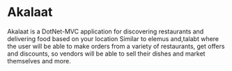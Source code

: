 # Akalaat
 Akalaat is a DotNet-MVC application for discovering restaurants and delivering food based on your location  Similar to elemus and,talabt where the user will be able to make orders from a variety of restaurants, get offers and discounts, so vendors will be able to sell their dishes and market themselves and more.
